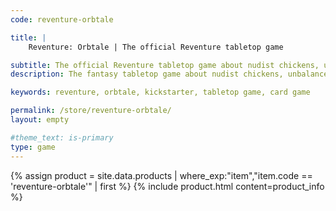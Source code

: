 ```yaml
---
code: reventure-orbtale

title: |
    Reventure: Orbtale | The official Reventure tabletop game

subtitle: The official Reventure tabletop game about nudist chickens, unbalanced dragons and random nuclear explosions.
description: The fantasy tabletop game about nudist chickens, unbalanced dragons and random nuclear explosions.

keywords: reventure, orbtale, kickstarter, tabletop game, card game

permalink: /store/reventure-orbtale/
layout: empty

#theme_text: is-primary
type: game
---
```


{% assign product = site.data.products | where_exp:"item","item.code == 'reventure-orbtale'" | first %}
{% include product.html content=product_info %}
